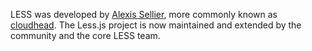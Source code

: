 LESS was developed by [Alexis Sellier](http://cloudhead.io), more commonly known as [cloudhead](http://cloudhead.io). The Less.js project is now maintained and extended by the community and the core LESS team.